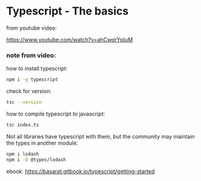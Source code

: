 # Typescript - The basics

from youtube video:

https://www.youtube.com/watch?v=ahCwqrYpIuM


### note from video:

how to install typescript:

```bash
npm i -g typescript
```

check for version:

```bash
tsc --version
```

how to compile typescript to javascript:

```bash
tsc index.ts
```

Not all libraries have typescript with them, but the community may maintain the types in another module:

```bash
npm i lodash
npm i -D @types/lodash
```


ebook:
https://basarat.gitbook.io/typescript/getting-started